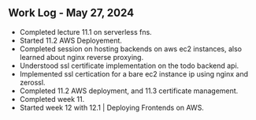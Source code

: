 ## Work Log - May 27, 2024

- Completed lecture 11.1 on serverless fns.
- Started 11.2 AWS Deployement.
- Completed session on hosting backends on aws ec2 instances, also learned about nginx reverse proxying.
- Understood ssl certificate implementation on the todo backend api.
- Implemented ssl certication for a bare ec2 instance ip using nginx and zerossl.
- Completed 11.2 AWS deployment, and 11.3 certificate management.
- Completed week 11.
- Started week 12 with 12.1 | Deploying Frontends on AWS.